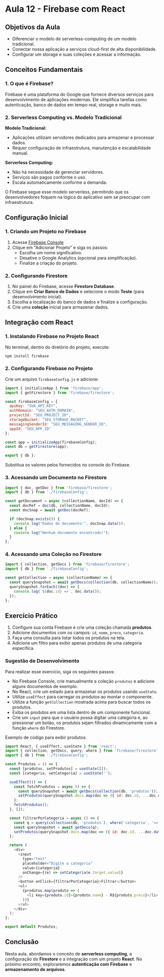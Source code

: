 # Aula 12 - Firebase com React

## Objetivos da Aula
- Diferenciar o modelo de serverless-computing de um modelo tradicional.
- Conectar nossa aplicação a serviços cloud-first de alta disponibilidade.
- Configurar um storage e suas coleções e acessar a informação.

## Conceitos Fundamentais

### 1. O que é Firebase?
Firebase é uma plataforma do Google que fornece diversos serviços para desenvolvimento de aplicações modernas. Ele simplifica tarefas como autenticação, banco de dados em tempo real, storage e muito mais. 

### 2. Serverless Computing vs. Modelo Tradicional
**Modelo Tradicional:**
- Aplicações utilizam servidores dedicados para armazenar e processar dados.
- Requer configuração de infraestrutura, manutenção e escalabilidade manual.

**Serverless Computing:**
- Não há necessidade de gerenciar servidores.
- Serviços são pagos conforme o uso.
- Escala automaticamente conforme a demanda.

O Firebase segue esse modelo serverless, permitindo que os desenvolvedores foquem na lógica do aplicativo sem se preocupar com infraestrutura.

## Configuração Inicial

### 1. Criando um Projeto no Firebase
1. Acesse [Firebase Console](https://console.firebase.google.com/)
2. Clique em "Adicionar Projeto" e siga os passos:
   - Escolha um nome significativo.
   - Desative o Google Analytics (opcional para simplificação).
   - Finalize a criação do projeto.

### 2. Configurando Firestore
1. No painel do Firebase, acesse **Firestore Database**.
2. Clique em **Criar Banco de Dados** e selecione o modo **Teste** (para desenvolvimento inicial).
3. Escolha a localização do banco de dados e finalize a configuração.
4. Crie uma **coleção** inicial para armazenar dados.

## Integração com React

### 1. Instalando Firebase no Projeto React
No terminal, dentro do diretório do projeto, execute:
```sh
npm install firebase
```

### 2. Configurando Firebase no Projeto
Crie um arquivo `firebaseConfig.js` e adicione:
```js
import { initializeApp } from 'firebase/app';
import { getFirestore } from 'firebase/firestore';

const firebaseConfig = {
  apiKey: "SUA_API_KEY",
  authDomain: "SEU_AUTH_DOMAIN",
  projectId: "SEU_PROJECT_ID",
  storageBucket: "SEU_STORAGE_BUCKET",
  messagingSenderId: "SEU_MESSAGING_SENDER_ID",
  appId: "SEU_APP_ID"
};

const app = initializeApp(firebaseConfig);
const db = getFirestore(app);

export { db };
```

Substitua os valores pelos fornecidos no console do Firebase.

### 3. Acessando um Documento no Firestore
```js
import { doc, getDoc } from 'firebase/firestore';
import { db } from './firebaseConfig';

const getDocument = async (collectionName, docId) => {
  const docRef = doc(db, collectionName, docId);
  const docSnap = await getDoc(docRef);

  if (docSnap.exists()) {
    console.log("Dados do documento:", docSnap.data());
  } else {
    console.log("Nenhum documento encontrado!");
  }
};
```

### 4. Acessando uma Coleção no Firestore
```js
import { collection, getDocs } from 'firebase/firestore';
import { db } from './firebaseConfig';

const getCollection = async (collectionName) => {
  const querySnapshot = await getDocs(collection(db, collectionName));
  querySnapshot.forEach((doc) => {
    console.log(`${doc.id} =>`, doc.data());
  });
};
```

## Exercício Prático
1. Configure sua conta Firebase e crie uma coleção chamada **produtos**.
2. Adicione documentos com os campos: `id`, `nome`, `preco`, `categoria`.
3. Faça uma consulta para listar todos os produtos na tela.
4. Adicione um filtro para exibir apenas produtos de uma categoria específica.

### Sugestão de Desenvolvimento
Para realizar esse exercício, siga os seguintes passos:
- No Firebase Console, crie manualmente a coleção `produtos` e adicione alguns documentos de exemplo.
- No React, crie um estado para armazenar os produtos usando `useState`.
- Utilize `useEffect` para carregar os produtos ao montar o componente.
- Utilize a função `getCollection` mostrada acima para buscar todos os produtos.
- Exiba os produtos em uma lista dentro de um componente funcional.
- Crie um `input` para que o usuário possa digitar uma categoria e, ao pressionar um botão, os produtos sejam filtrados dinamicamente com a função `where` do Firestore.

Exemplo de código para exibir produtos:
```js
import React, { useEffect, useState } from 'react';
import { collection, getDocs, query, where } from 'firebase/firestore';
import { db } from './firebaseConfig';

const Produtos = () => {
  const [produtos, setProdutos] = useState([]);
  const [categoria, setCategoria] = useState('');

  useEffect(() => {
    const fetchProdutos = async () => {
      const querySnapshot = await getDocs(collection(db, 'produtos'));
      setProdutos(querySnapshot.docs.map(doc => ({ id: doc.id, ...doc.data() })));
    };
    fetchProdutos();
  }, []);

  const filtrarPorCategoria = async () => {
    const q = query(collection(db, 'produtos'), where('categoria', '==', categoria));
    const querySnapshot = await getDocs(q);
    setProdutos(querySnapshot.docs.map(doc => ({ id: doc.id, ...doc.data() })));
  };

  return (
    <div>
      <input 
        type="text" 
        placeholder="Digite a categoria" 
        value={categoria} 
        onChange={(e) => setCategoria(e.target.value)}
      />
      <button onClick={filtrarPorCategoria}>Filtrar</button>
      <ul>
        {produtos.map(produto => (
          <li key={produto.id}>{produto.nome} - R${produto.preco}</li>
        ))}
      </ul>
    </div>
  );
};

export default Produtos;
```

## Conclusão
Nesta aula, abordamos o conceito de **serverless computing**, a configuração do **Firestore** e a integração com um projeto **React**. No próximo encontro, exploraremos **autenticação com Firebase** e **armazenamento de arquivos**.

